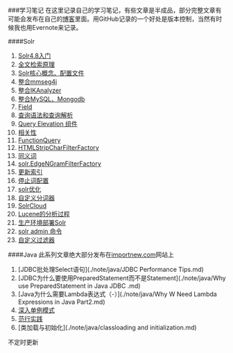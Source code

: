 ﻿
###学习笔记
在这里记录自己的学习笔记，有些文章是半成品，部分完整文章有可能会发布在自己的[博客](http://foofish.net)里面。用GitHub记录的一个好处是版本控制，当然有时候我也用Evernote来记录。  


####Solr
1. [Solr4.8入门](./solr/solr_tutorial.md)
2. [全文检索原理](./solr/solr2.md)
3. [Solr核心概念、配置文件](./solr/solr3.md)
4. [整合mmseg4j](./solr/solr4.md)
5. [整合IKAnalyzer](./solr/solr5.md)
6. [整合MySQL、Mongodb](./solr/solr6.md)
7. [Field](./solr/solr7.md)
8. [查询语法和查询解析](./solr/solr8.md)
9. [Query Elevation 组件](./solr/solr9.md)
10. [相关性](./solr/solr10.md)
11. [FunctionQuery](./solr/solr11.md)
12. [HTMLStripCharFilterFactory](./solr/solr12.md)
13. [同义词](./solr/solr13.md)
14. [solr.EdgeNGramFilterFactory](./solr/solr14.md)
15. [更新索引](./solr/solr15.md)
16. [停止词配置](./solr/solr16.md)
17. [solr优化](./solr/solr17.md)
18. [自定义分词器](./solr/solr18.md)
19. [SolrCloud](./solr/solr19.md)
20. [Lucene的分析过程](./solr/solr20.md)
21. [生产环境部署Solr](./solr/solr21.md)
22. [solr admin 命令](./solr/solr22.md)
23. [自定义过滤器](./solr/solr23.md)

####Java
此系列文章绝大部分发布在[importnew.com](http://www.importnew.com)网站上  

1. [JDBC批处理Select语句](./note/java/JDBC Performance Tips.md)
2. [JDBC为什么要使用PreparedStatement而不是Statement](./note/java/Why use PreparedStatement in Java JDBC .md)
3. [Java为什么需要Lambda表达式（-）](./note/java/Why W Need Lambda Expressions in Java Part2.md)
4. [深入单例模式](./note/java/singleton.md)
5. [范行实践](./note/java/Generic.md)
6. [类加载与初始化](./note/java/classloading and initialization.md)


不定时更新 

